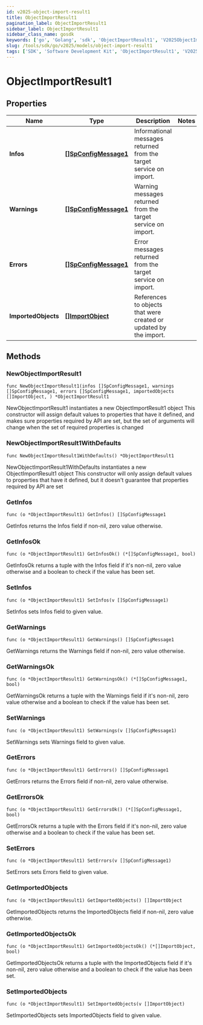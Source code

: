 ```yaml
---
id: v2025-object-import-result1
title: ObjectImportResult1
pagination_label: ObjectImportResult1
sidebar_label: ObjectImportResult1
sidebar_class_name: gosdk
keywords: ['go', 'Golang', 'sdk', 'ObjectImportResult1', 'V2025ObjectImportResult1'] 
slug: /tools/sdk/go/v2025/models/object-import-result1
tags: ['SDK', 'Software Development Kit', 'ObjectImportResult1', 'V2025ObjectImportResult1']
---
```


# ObjectImportResult1

## Properties

Name | Type | Description | Notes
------------ | ------------- | ------------- | -------------
**Infos** | [**[]SpConfigMessage1**](sp-config-message1) | Informational messages returned from the target service on import. | 
**Warnings** | [**[]SpConfigMessage1**](sp-config-message1) | Warning messages returned from the target service on import. | 
**Errors** | [**[]SpConfigMessage1**](sp-config-message1) | Error messages returned from the target service on import. | 
**ImportedObjects** | [**[]ImportObject**](import-object) | References to objects that were created or updated by the import. | 

## Methods

### NewObjectImportResult1

`func NewObjectImportResult1(infos []SpConfigMessage1, warnings []SpConfigMessage1, errors []SpConfigMessage1, importedObjects []ImportObject, ) *ObjectImportResult1`

NewObjectImportResult1 instantiates a new ObjectImportResult1 object
This constructor will assign default values to properties that have it defined,
and makes sure properties required by API are set, but the set of arguments
will change when the set of required properties is changed

### NewObjectImportResult1WithDefaults

`func NewObjectImportResult1WithDefaults() *ObjectImportResult1`

NewObjectImportResult1WithDefaults instantiates a new ObjectImportResult1 object
This constructor will only assign default values to properties that have it defined,
but it doesn't guarantee that properties required by API are set

### GetInfos

`func (o *ObjectImportResult1) GetInfos() []SpConfigMessage1`

GetInfos returns the Infos field if non-nil, zero value otherwise.

### GetInfosOk

`func (o *ObjectImportResult1) GetInfosOk() (*[]SpConfigMessage1, bool)`

GetInfosOk returns a tuple with the Infos field if it's non-nil, zero value otherwise
and a boolean to check if the value has been set.

### SetInfos

`func (o *ObjectImportResult1) SetInfos(v []SpConfigMessage1)`

SetInfos sets Infos field to given value.


### GetWarnings

`func (o *ObjectImportResult1) GetWarnings() []SpConfigMessage1`

GetWarnings returns the Warnings field if non-nil, zero value otherwise.

### GetWarningsOk

`func (o *ObjectImportResult1) GetWarningsOk() (*[]SpConfigMessage1, bool)`

GetWarningsOk returns a tuple with the Warnings field if it's non-nil, zero value otherwise
and a boolean to check if the value has been set.

### SetWarnings

`func (o *ObjectImportResult1) SetWarnings(v []SpConfigMessage1)`

SetWarnings sets Warnings field to given value.


### GetErrors

`func (o *ObjectImportResult1) GetErrors() []SpConfigMessage1`

GetErrors returns the Errors field if non-nil, zero value otherwise.

### GetErrorsOk

`func (o *ObjectImportResult1) GetErrorsOk() (*[]SpConfigMessage1, bool)`

GetErrorsOk returns a tuple with the Errors field if it's non-nil, zero value otherwise
and a boolean to check if the value has been set.

### SetErrors

`func (o *ObjectImportResult1) SetErrors(v []SpConfigMessage1)`

SetErrors sets Errors field to given value.


### GetImportedObjects

`func (o *ObjectImportResult1) GetImportedObjects() []ImportObject`

GetImportedObjects returns the ImportedObjects field if non-nil, zero value otherwise.

### GetImportedObjectsOk

`func (o *ObjectImportResult1) GetImportedObjectsOk() (*[]ImportObject, bool)`

GetImportedObjectsOk returns a tuple with the ImportedObjects field if it's non-nil, zero value otherwise
and a boolean to check if the value has been set.

### SetImportedObjects

`func (o *ObjectImportResult1) SetImportedObjects(v []ImportObject)`

SetImportedObjects sets ImportedObjects field to given value.



